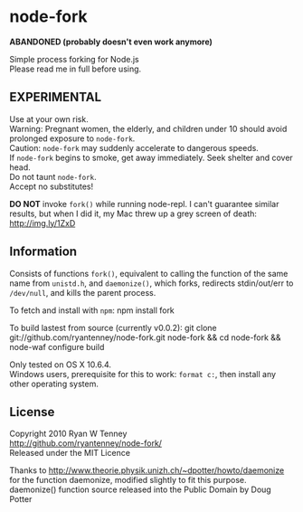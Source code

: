 node-fork
=========

**ABANDONED (probably doesn't even work anymore)**

Simple process forking for Node.js  
Please read me in full before using.

EXPERIMENTAL
------------
Use at your own risk.  
Warning: Pregnant women, the elderly, and children under 10 should avoid prolonged exposure to `node-fork`.  
Caution: `node-fork` may suddenly accelerate to dangerous speeds.  
If `node-fork` begins to smoke, get away immediately. Seek shelter and cover head.  
Do not taunt `node-fork`.  
Accept no substitutes!

**DO NOT** invoke `fork()` while running node-repl. I can't guarantee similar results, but when I did it, my Mac threw up a grey screen of death: <http://img.ly/1ZxD>

Information
-----------
Consists of functions `fork()`, equivalent to calling the function of the same name from `unistd.h`, and `daemonize()`, which forks, redirects stdin/out/err to `/dev/null`, and kills the parent process.

To fetch and install with `npm`:
    npm install fork

To build lastest from source (currently v0.0.2):
    git clone git://github.com/ryantenney/node-fork.git node-fork && cd node-fork && node-waf configure build

Only tested on OS X 10.6.4.  
Windows users, prerequisite for this to work: `format c:`, then install any other operating system.

License
-------
Copyright 2010 Ryan W Tenney  
<http://github.com/ryantenney/node-fork/>  
Released under the MIT Licence  

Thanks to <http://www.theorie.physik.unizh.ch/~dpotter/howto/daemonize>  
for the function daemonize, modified slightly to fit this purpose.  
daemonize() function source released into the Public Domain by Doug Potter  
